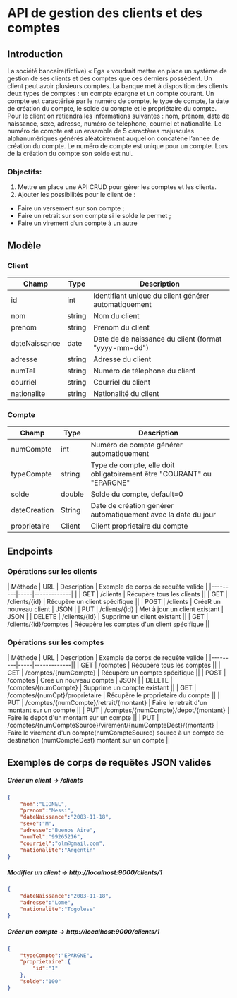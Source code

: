 # API de gestion des clients et des comptes



## Introduction
La société bancaire(fictive) « Ega » voudrait mettre en place un système de gestion de ses clients et des comptes que ces derniers possèdent. Un client peut avoir plusieurs comptes. 
La banque met à disposition des clients deux types de comptes : un compte épargne et un compte courant. 
Un compte est caractérisé par le numéro de compte, le type de compte, la date de création du compte, le solde du compte et le propriétaire du compte. 
Pour le client on retiendra les informations suivantes : nom, prénom, date de naissance, sexe, adresse, numéro de téléphone, courriel et nationalité. 
Le numéro de compte est un ensemble de 5 caractères majuscules alphanumériques générés aléatoirement auquel on concatène l’année de création du compte. 
Le numéro de compte est unique pour un compte. 
Lors de la création du compte son solde est nul. 

### Objectifs:
1.	Mettre en place une API CRUD pour gérer les comptes et les clients.
2.	Ajouter les possibilités pour le client de : 
-	Faire un versement sur son compte ;
-	Faire un retrait sur son compte si le solde le permet ;
-	Faire un virement d’un compte à un autre


## Modèle

### Client
| Champ | Type | Description |
|-------|------|-------------|
| id | int | Identifiant unique du client générer automatiquement |
| nom | string | Nom du client |
| prenom | string | Prenom du client |
| dateNaissance | date | Date de de naissance du client (format "yyyy-mm-dd") |
| adresse | string | Adresse du client |
| numTel | string | Numéro de télephone du client |
| courriel | string | Courriel du client |
| nationalite | string | Nationalité du client |

### Compte
| Champ | Type | Description |
|-------|------|-------------|
| numCompte | int | Numéro de compte générer automatiquement |
| typeCompte | string | Type de compte, elle doit obligatoirement être "COURANT" ou "EPARGNE" |
| solde | double | Solde du compte, default=0 |
| dateCreation | String | Date de création générer automatiquement avec la date du jour |
| proprietaire | Client | Client proprietaire du compte |

## Endpoints

### Opérations sur les clients

| Méthode | URL | Description | Exemple de corps de requête valide |
|---------|-----|-------------| |
| GET | /clients | Récupère tous les clients ||
| GET | /clients/{id} | Récupère un client spécifique ||
| POST | /clients | CréeR un nouveau client | JSON |
| PUT | /clients/{id} | Met à jour un client existant | JSON |
| DELETE | /clients/{id} | Supprime un client existant ||
| GET | /clients/{id}/comptes | Récupère les comptes d'un client spécifique ||

### Opérations sur les comptes

| Méthode | URL | Description | Exemple de corps de requête valide |
|---------|-----|-------------||
| GET | /comptes | Récupère tous les comptes ||
| GET | /comptes/{numCompte} | Récupère un compte spécifique ||
| POST | /comptes | Crée un nouveau compte | JSON |
| DELETE | /comptes/{numCompte} | Supprime un compte existant ||
| GET | /comptes/{numCpt}/proprietaire | Récupère le proprietaire du compte ||
| PUT | /comptes/{numCompte}/retrait/{montant} | Faire le retrait d'un montant sur un compte ||
| PUT | /comptes/{numCompte}/depot/{montant} | Faire le depot d'un montant sur un compte ||
| PUT | /comptes/{numCompteSource}/virement/{numCompteDest}/{montant} | Faire le virement d'un compte(numCompteSource) source à un compte de destination (numCompteDest)  montant sur un compte ||

## Exemples de corps de requêtes JSON valides


##### <a>Créer un client -> /clients</a>
```json
{
    "nom":"LIONEL",
    "prenom":"Messi",
    "dateNaissance":"2003-11-18",
    "sexe":"M",
    "adresse":"Buenos Aire",
    "numTel":"99265216",
    "courriel":"olm@gmail.com",
    "nationalite":"Argentin"
}
```

##### <a>Modifier un client -> http://localhost:9000/clients/1</a>
```json
{
    "dateNaissance":"2003-11-18",
    "adresse":"Lome",
    "nationalite":"Togolese"
}
```

##### <a>Créer un compte -> http://localhost:9000/clients/1</a>
```json
{
    "typeCompte":"EPARGNE",
    "proprietaire":{
        "id":"1"
    },
    "solde":"100"
}
```
